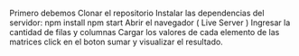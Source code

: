Primero debemos Clonar el repositorio
Instalar las dependencias del servidor:
  npm install
  npm start
Abrir el navegador ( Live Server )
Ingresar la cantidad de filas y columnas
Cargar los valores de cada elemento de las matrices
click en el boton sumar y visualizar el resultado.
